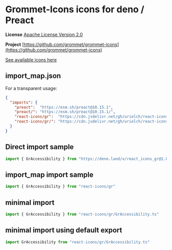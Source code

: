 # Grommet-Icons icons for deno / Preact

**License** [Apache License Version 2.0](http://www.apache.org/licenses/)

**Project** [https://github.com/grommet/grommet-icons](https://github.com/grommet/grommet-icons)

[See available icons here](https://react-icons.github.io/react-icons/icons?name=gr)

## import_map.json

For a transparent usage:

```json
{
  "imports": {
    "preact":  "https://esm.sh/preact@10.15.1",
    "preact/": "https://esm.sh/preact@10.15.1/",
    "react-icons/gr":  "https://cdn.jsdelivr.net/gh/urielch/react-icons-gr@1.0.1/mod.ts",
    "react-icons/gr/": "https://cdn.jsdelivr.net/gh/urielch/react-icons-gr/ico/",
  }
}
```

## Direct import sample

```ts
import { GrAccessibility } from "https://deno.land/x/react_icons_gr@1.0.1/mod.ts"
```

## import_map import sample

```ts
import { GrAccessibility } from "react-icons/gr"
```

## minimal import

```ts
import { GrAccessibility } from "react-icons/gr/GrAccessibility.ts"
```

## minimal import using default export

```ts
import GrAccessibility from "react-icons/gr/GrAccessibility.ts"
```

